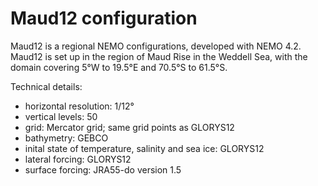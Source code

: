 # Maud12 configuration

Maud12 is a regional NEMO configurations, developed with NEMO 4.2. Maud12 is set up in the region of Maud Rise in the Weddell Sea, with the domain covering 5°W to 19.5°E and 70.5°S to 61.5°S.

Technical details:
- horizontal resolution: 1/12°
- vertical levels: 50
- grid: Mercator grid; same grid points as GLORYS12
- bathymetry: GEBCO
- inital state of temperature, salinity and sea ice: GLORYS12
- lateral forcing: GLORYS12
- surface forcing: JRA55-do version 1.5

